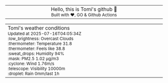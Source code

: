
<div align="center">
<table>
<tbody>
<td align="center">
<img width="2000" height="0"><br>
Hello, this is Tomi's github 👋<br>
<sup>Built with ❤️, GO & Github Actions</sup><br>
<img width="2000" height="0">
</td>
</tbody>
</table>
</div>
<table>
<tbody>
<td align="left">
<img width="2000" height="0"><br>
Tomi's weather conditions<br>
<sup>Updated at 2025-07-16T04:05:34Z</sup><br>
<sup>:low_brightness: Overcast Clouds</sup><br>
<sup>:thermometer: Temperature 31.8 </sup><br>
<sup>:thermometer: Feels like 38.8</sup><br>
<sup>:sweat_drops: Humidity 94%</sup><br>
<sup>:mask: PM2.5 1.02 μg/m3</sup><br>
<sup>:cyclone: Wind 1.76m/s </sup><br>
<sup>:telescope: Visibility 10000m </sup><br>
<sup>:droplet: Rain 0mm/last 1h </sup><br>
<img width="2000" height="0">
</td>
<td align="left">
<img width="2000" height="0"><br>
<br>
<img width="2000" height="0">
</td>
</tbody>
</table>
</div>
    